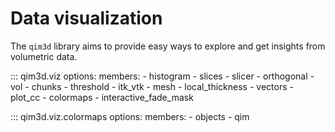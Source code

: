 # Data visualization
The `qim3d` library aims to provide easy ways to explore and get insights from volumetric data. 

::: qim3d.viz
    options:
        members:
            - histogram
            - slices
            - slicer
            - orthogonal
            - vol
            - chunks
            - threshold
            - itk_vtk
            - mesh
            - local_thickness
            - vectors
            - plot_cc
            - colormaps
            - interactive_fade_mask
            
::: qim3d.viz.colormaps
    options:
        members:
            - objects
            - qim
